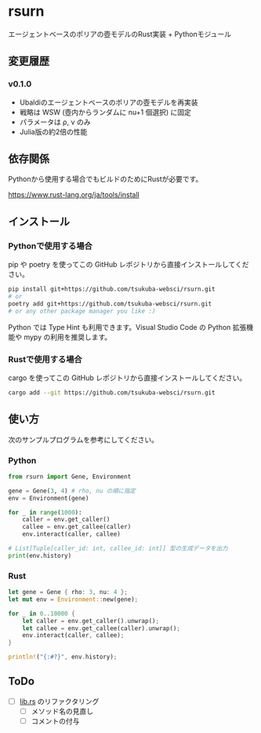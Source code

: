 # rsurn
エージェントベースのポリアの壺モデルのRust実装 + Pythonモジュール

## 変更履歴
### v0.1.0
- Ubaldiのエージェントベースのポリアの壺モデルを再実装
- 戦略は WSW (壺内からランダムに nu+1 個選択) に固定
- パラメータは ρ, ν のみ
- Julia版の約2倍の性能


## 依存関係
Pythonから使用する場合でもビルドのためにRustが必要です。

https://www.rust-lang.org/ja/tools/install

## インストール
### Pythonで使用する場合
pip や poetry を使ってこの GitHub レポジトリから直接インストールしてください。

```sh
pip install git+https://github.com/tsukuba-websci/rsurn.git
# or
poetry add git+https://github.com/tsukuba-websci/rsurn.git
# or any other package manager you like :)
```

Python では Type Hint も利用できます。Visual Studio Code の Python 拡張機能や mypy の利用を推奨します。

### Rustで使用する場合
cargo を使ってこの GitHub レポジトリから直接インストールしてください。

```sh
cargo add --git https://github.com/tsukuba-websci/rsurn.git
```

## 使い方
次のサンプルプログラムを参考にしてください。

### Python
```py
from rsurn import Gene, Environment

gene = Gene(3, 4) # rho, nu の順に指定
env = Environment(gene)

for _ in range(1000):
    caller = env.get_caller()
    callee = env.get_callee(caller)
    env.interact(caller, callee)

# List[Tuple[caller_id: int, callee_id: int]] 型の生成データを出力
print(env.history)
```

### Rust

```rust
let gene = Gene { rho: 3, nu: 4 };
let mut env = Environment::new(gene);

for _ in 0..10000 {
    let caller = env.get_caller().unwrap();
    let callee = env.get_callee(caller).unwrap();
    env.interact(caller, callee);
}

println!("{:#?}", env.history);
```

## ToDo
- [ ] [lib.rs](/src/lib.rs) のリファクタリング
  - [ ] メソッド名の見直し
  - [ ] コメントの付与
